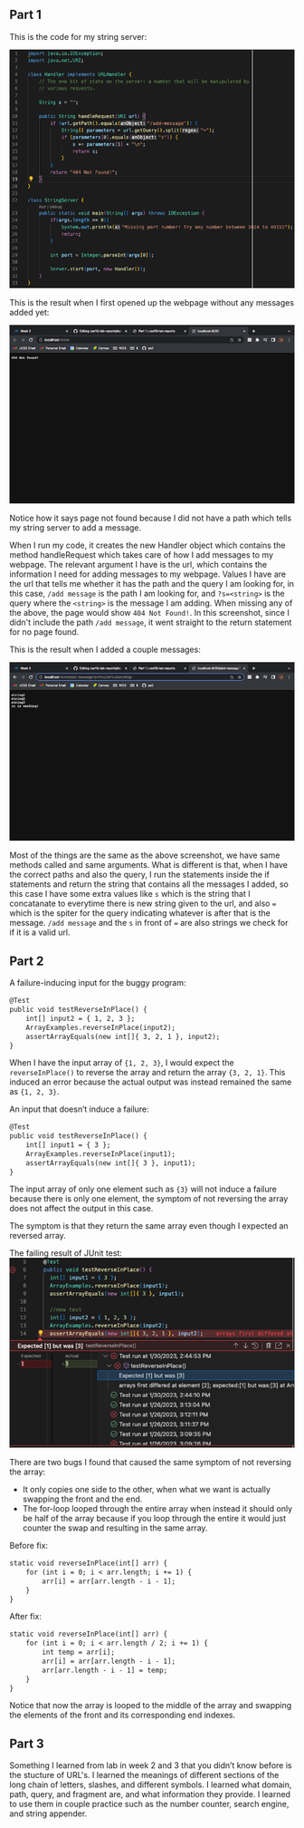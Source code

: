 Part 1
---
This is the code for my string server:

![Image](string-server-code.png)

This is the result when I first opened up the webpage without any messages added yet:

![Image](string-server-ss1.png)

Notice how it says page not found because I did not have a path which tells my string server to add a message.

When I run my code, it creates the new Handler object which contains the method handleRequest which takes care of how I add messages to my webpage. The relevant argument I have is the url, which contains the information I need for adding messages to my webpage. Values I have are the url that tells me whether it has the path and the query I am looking for, in this case, `/add message` is the path I am looking for, and `?s=<string>` is the query where the `<string>` is the message I am adding. When missing any of the above, the page would show `404 Not Found!`. In this screenshot, since I didn't include the path `/add message`, it went straight to the return statement for no page found.

This is the result when I added a couple messages:

![Image](string-server-ss2.png)

Most of the things are the same as the above screenshot, we have same methods called and same arguments. What is different is that, when I have the correct paths and also the query, I run the statements inside the if statements and return the string that contains all the messages I added, so this case I have some extra values like `s` which is the string that I concatanate to everytime there is new string given to the url, and also `=` which is the spiter for the query indicating whatever is after that is the message. `/add message` and the `s` in front of `=` are also strings we check for if it is a valid url.

Part 2
---
A failure-inducing input for the buggy program:
```
@Test
public void testReverseInPlace() {
    int[] input2 = { 1, 2, 3 };
    ArrayExamples.reverseInPlace(input2);
    assertArrayEquals(new int[]{ 3, 2, 1 }, input2);
}
```
When I have the input array of `{1, 2, 3}`, I would expect the `reverseInPlace()` to reverse the array and return the array `{3, 2, 1}`. This induced an error because the actual output was instead remained the same as `{1, 2, 3}`.

An input that doesn’t induce a failure:
```
@Test
public void testReverseInPlace() {
    int[] input1 = { 3 };
    ArrayExamples.reverseInPlace(input1);
    assertArrayEquals(new int[]{ 3 }, input1);
}
```
The input array of only one element such as `{3}` will not induce a failure because there is only one element, the symptom of not reversing the array does not affect the output in this case.

The symptom is that they return the same array even though I expected an reversed array.

The failing result of JUnit test:
![Image](lab3-symptom.png)

There are two bugs I found that caused the same symptom of not reversing the array:
- It only copies one side to the other, when what we want is actually swapping the front and the end.
- The for-loop looped through the entire array when instead it should only be half of the array because if you loop through the entire it would just counter the swap and resulting in the same array.

Before fix:
```
static void reverseInPlace(int[] arr) {
    for (int i = 0; i < arr.length; i += 1) {
        arr[i] = arr[arr.length - i - 1];
    }
}
```

After fix:
```
static void reverseInPlace(int[] arr) {
    for (int i = 0; i < arr.length / 2; i += 1) {
        int temp = arr[i];
        arr[i] = arr[arr.length - i - 1];
        arr[arr.length - i - 1] = temp;
    }
}
```

Notice that now the array is looped to the middle of the array and swapping the elements of the front and its corresponding end indexes.

Part 3
---
Something I learned from lab in week 2 and 3 that you didn’t know before is the stucture of URL's. I learned the meanings of different sections of the long chain of letters, slashes, and different symbols. I learned what domain, path, query, and fragment are, and what information they provide. I learned to use them in couple practice such as the number counter, search engine, and string appender.
